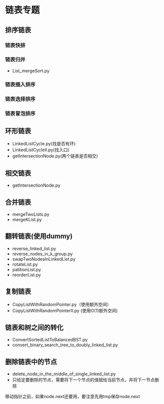 # 链表专题

## 排序链表
### 链表快排
### 链表归并
- List_mergeSort.py
### 链表插入排序
### 链表选择排序
### 链表冒泡排序

## 环形链表
- LinkedListCycle.py(找是否有环)
- LinkedListCycleII.py(找入口)
- getIntersectionNode.py(两个链表是否相交)

## 相交链表
- getIntersectionNode.py

## 合并链表
- mergeTwoLists.py
- mergeKList.py

## 翻转链表(使用dummy)
- reverse_linked_list.py
- reverse_nodes_in_k_group.py
- swapTwoNodesInLinkedList.py
- rotateList.py
- patitionList.py
- reorderList.py

## 复制链表
- CopyListWithRandomPointer.py（使用额外空间）
- CopyListWithRandomPointerII.py (使用O(1)额外空间)

## 链表和树之间的转化
- ConvertSortedListToBalancedBST.py
- convert_binary_search_tree_to_doubly_linked_list.py

## 删除链表中的节点
- delete_node_in_the_middle_of_single_linked_list.py
- 只给定要删除的节点，需要将下一个节点的值赋给当前节点，并将下一节点删除

移动指针之前，如果node.next还要用，要注意先用tmp保存node.next